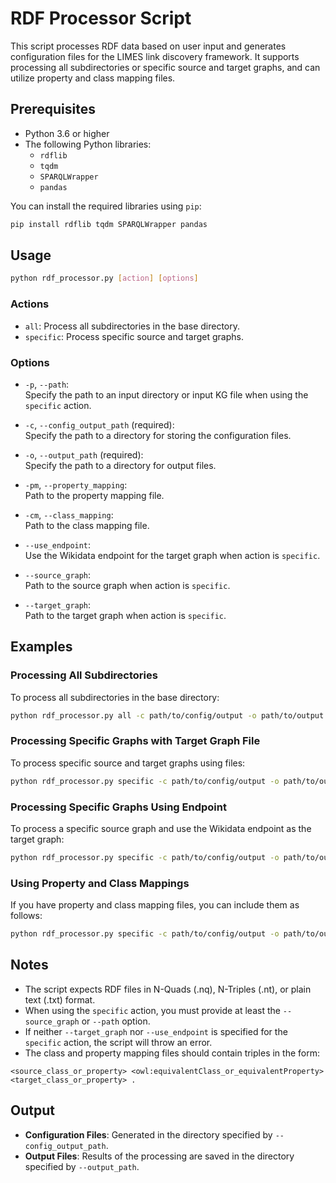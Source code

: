 
# RDF Processor Script

This script processes RDF data based on user input and generates configuration files for the LIMES link discovery framework. It supports processing all subdirectories or specific source and target graphs, and can utilize property and class mapping files.

## Prerequisites

- Python 3.6 or higher
- The following Python libraries:
  - `rdflib`
  - `tqdm`
  - `SPARQLWrapper`
  - `pandas`

You can install the required libraries using `pip`:

```bash
pip install rdflib tqdm SPARQLWrapper pandas
```

## Usage

```bash
python rdf_processor.py [action] [options]
```

### Actions

- `all`: Process all subdirectories in the base directory.
- `specific`: Process specific source and target graphs.

### Options

- `-p`, `--path`:  
  Specify the path to an input directory or input KG file when using the `specific` action.

- `-c`, `--config_output_path` (required):  
  Specify the path to a directory for storing the configuration files.

- `-o`, `--output_path` (required):  
  Specify the path to a directory for output files.

- `-pm`, `--property_mapping`:  
  Path to the property mapping file.

- `-cm`, `--class_mapping`:  
  Path to the class mapping file.

- `--use_endpoint`:  
  Use the Wikidata endpoint for the target graph when action is `specific`.

- `--source_graph`:  
  Path to the source graph when action is `specific`.

- `--target_graph`:  
  Path to the target graph when action is `specific`.

## Examples

### Processing All Subdirectories
To process all subdirectories in the base directory:

```bash
python rdf_processor.py all -c path/to/config/output -o path/to/output
```

### Processing Specific Graphs with Target Graph File
To process specific source and target graphs using files:

```bash
python rdf_processor.py specific -c path/to/config/output -o path/to/output --source_graph path/to/source_graph.nt --target_graph path/to/target_graph.nt
```

### Processing Specific Graphs Using Endpoint
To process a specific source graph and use the Wikidata endpoint as the target graph:

```bash
python rdf_processor.py specific -c path/to/config/output -o path/to/output --source_graph path/to/source_graph.nt --use_endpoint
```

### Using Property and Class Mappings
If you have property and class mapping files, you can include them as follows:

```bash
python rdf_processor.py specific -c path/to/config/output -o path/to/output --source_graph path/to/source_graph.nt --target_graph path/to/target_graph.nt -pm path/to/property_mapping.nt -cm path/to/class_mapping.nt
```

## Notes

- The script expects RDF files in N-Quads (.nq), N-Triples (.nt), or plain text (.txt) format.
- When using the `specific` action, you must provide at least the `--source_graph` or `--path` option.
- If neither `--target_graph` nor `--use_endpoint` is specified for the `specific` action, the script will throw an error.
- The class and property mapping files should contain triples in the form:

```turtle
<source_class_or_property> <owl:equivalentClass_or_equivalentProperty> <target_class_or_property> .
```

## Output

- **Configuration Files**: Generated in the directory specified by `--config_output_path`.
- **Output Files**: Results of the processing are saved in the directory specified by `--output_path`.
